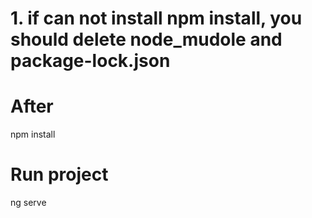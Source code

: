 # 1. if can not install npm install, you should delete node_mudole and package-lock.json
# After 

npm install

# Run project 
ng serve